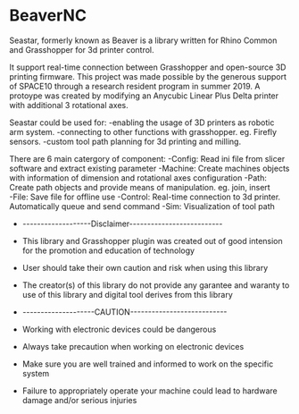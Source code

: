 # BeaverNC

Seastar, formerly known as Beaver is a library written for Rhino Common and Grasshopper for 3d printer control.

It support real-time connection between Grasshopper and open-source 3D printing firmware.
This project was made possible by the generous support of SPACE10 through a research resident program in summer 2019.
A protoype was created by modifying an Anycubic Linear Plus Delta printer with additional 3 rotational axes.

Seastar could be used for:
	-enabling the usage of 3D printers as robotic arm system.
	-connecting to other functions with grasshopper. eg. Firefly sensors.
	-custom tool path planning for 3d printing and milling.

There are 6 main catergory of component:
	-Config:   Read ini file from slicer software and extract existing parameter
	-Machine:  Create machines objects with information of dimension and rotational axes configuration
	-Path:	   Create path objects and provide means of manipulation. eg. join, insert	
	-File:     Save file for offline use
	-Control:  Real-time connection to 3d printer. Automatically queue and send command
	-Sim:      Visualization of tool path


 * -------------------Disclaimer--------------------------
 * This library and Grasshopper plugin was created out of good intension for the promotion and education of technology
 * User should take their own caution and risk when using this library
 * The creator(s) of this library do not provide any garantee and waranty to use of this library and digital tool derives from this library
  

 * --------------------CAUTION---------------------------
 * Working with electronic devices could be dangerous 
 * Always take precaution when working on electronic devices
 * Make sure you are well trained and informed to work on the specific system
 * Failure to appropriately operate your machine could lead to hardware damage and/or serious injuries